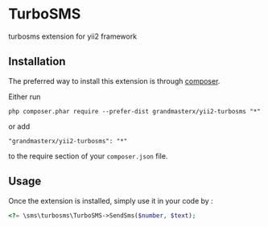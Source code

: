 TurboSMS
========
turbosms extension for yii2 framework

Installation
------------

The preferred way to install this extension is through [composer](http://getcomposer.org/download/).

Either run

```
php composer.phar require --prefer-dist grandmasterx/yii2-turbosms "*"
```

or add

```
"grandmasterx/yii2-turbosms": "*"
```

to the require section of your `composer.json` file.


Usage
-----

Once the extension is installed, simply use it in your code by  :

```php
<?= \sms\turbosms\TurboSMS->SendSms($number, $text);
